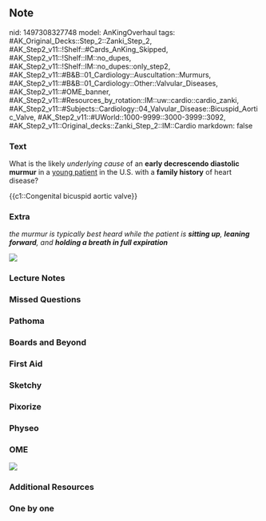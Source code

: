 ## Note
nid: 1497308327748
model: AnKingOverhaul
tags: #AK_Original_Decks::Step_2::Zanki_Step_2, #AK_Step2_v11::!Shelf::#Cards_AnKing_Skipped, #AK_Step2_v11::!Shelf::IM::no_dupes, #AK_Step2_v11::!Shelf::IM::no_dupes::only_step2, #AK_Step2_v11::#B&B::01_Cardiology::Auscultation::Murmurs, #AK_Step2_v11::#B&B::01_Cardiology::Other::Valvular_Diseases, #AK_Step2_v11::#OME_banner, #AK_Step2_v11::#Resources_by_rotation::IM::uw::cardio::cardio_zanki, #AK_Step2_v11::#Subjects::Cardiology::04_Valvular_Disease::Bicuspid_Aortic_Valve, #AK_Step2_v11::#UWorld::1000-9999::3000-3999::3092, #AK_Step2_v11::Original_decks::Zanki_Step_2::IM::Cardio
markdown: false

### Text
What is the likely <i>underlying cause</i> of an <b>early
decrescendo diastolic murmur</b> in a <u>young patient</u> in the
U.S. with a <b>family history</b> of heart disease?
<div>
  <div>
    <div>
      {{c1::Congenital bicuspid aortic valve}}
    </div>
  </div>
</div>

### Extra
<i>the murmur is typically best heard while the patient is
<b>sitting up</b>, <b>leaning forward</b>, and <b>holding a breath
in full expiration</b></i>
<div>
  <i><b><img src="ar.png"></b></i>
</div>

### Lecture Notes


### Missed Questions


### Pathoma


### Boards and Beyond


### First Aid


### Sketchy


### Pixorize


### Physeo


### OME
<div class="ome-widget">
  <a href="https://onlinemeded.org?ref=anki"><img src=
  "_OME_AnkiFlashcards_General_3.png"></a>
</div>

### Additional Resources


### One by one

